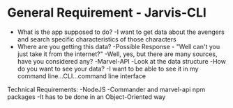 # General Requirement - Jarvis-CLI

- What is the app supposed to do?
	-I want to get data about the avengers and search specific characteristics of those characters
- Where are you getting this data?
	-Possible Response - "Well can't you just take it from the internet?"
	-Well, yes, but there are many sources, have you considered any?
	-Marvel-API
		-Look at the data structure 
-How do you want to see your data?
	-I want to be able to see it in my command line...CLI...command line interface

Technical Requirements:
-NodeJS
-Commander and marvel-api npm packages
-It has to be done in an Object-Oriented way

